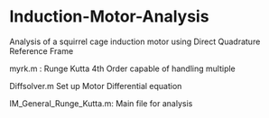 # Induction-Motor-Analysis

Analysis of a squirrel cage induction motor using Direct Quadrature Reference Frame

myrk.m : Runge Kutta 4th Order capable of handling multiple 

Diffsolver.m Set up Motor Differential equation

IM_General_Runge_Kutta.m: Main file for analysis
